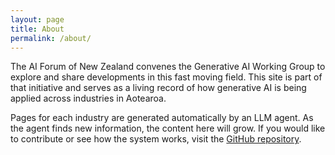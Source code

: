 ```yaml
---
layout: page
title: About
permalink: /about/
---
```


The AI Forum of New Zealand convenes the Generative AI Working Group to explore
and share developments in this fast moving field. This site is part of that
initiative and serves as a living record of how generative AI is being applied
across industries in Aotearoa.

Pages for each industry are generated automatically by an LLM agent. As the
agent finds new information, the content here will grow. If you would like to
contribute or see how the system works, visit the
[GitHub repository](https://github.com/mingnz/livingwp).
